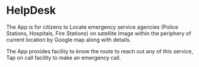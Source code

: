 # HelpDesk

The App is for citizens to Locate emergency service agencies (Police Stations, Hospitals, Fire Stations) on satellite Image within the periphery of current location by Google map along with details.

The App provides facility to know the route to reach out any of this service, Tap on call facility to make an emergency call.  
